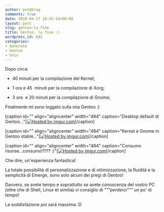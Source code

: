 ```yaml
---
author: pol@blog
comments: true
date: 2010-04-27 18:45:14+00:00
layout: post
slug: gentoo-la-fine
title: Gentoo, la fine :)
wordpress_id: 842
categories:
- Generale
- Gentoo
- Unix
---
```


Dopo circa:



	
  * 40 minuti per la compilazione del Kernel;

	
  * 1 ora e 45  minuti per la compilazione di Xorg;

	
  * 3 ore  e 20 minuti per la compilazione di Gnome;


Finalmente mi sono loggato sulla mia Gentoo :)

[caption id="" align="aligncenter" width="484" caption="Desktop default di Gentoo..."][![Hosted by imgur.com](http://imgur.com/cHf3fl.jpg)](http://imgur.com/cHf3fl.jpg)[/caption]

[caption id="" align="aligncenter" width="484" caption="Kernel e Gnome in Gentoo stable..."][![Hosted by imgur.com](http://imgur.com/bPlo9l.jpg)](http://imgur.com/bPlo9l.jpg)[/caption]

[caption id="" align="aligncenter" width="484" caption="Consumo risorse...consumo!?!?? :)"][![Hosted by imgur.com](http://imgur.com/BXOTBl.jpg)](http://imgur.com/BXOTBl.jpg)[/caption]

Che dire, un'esperienza fantastica!

La totale possibilità di personalizzazione e di ottimizzazione, la fluidità e la semplicità di Emerge, sono solo alcuni dei pregi di Gentoo!

Davvero, se avete tempo e soprattutto se avete conoscenza del vostro PC (oltre che di Shell, Linux et similia) vi consiglio di _"""perderci"""_ un po' di tempo!

La soddisfazione poi sarà massima :D
